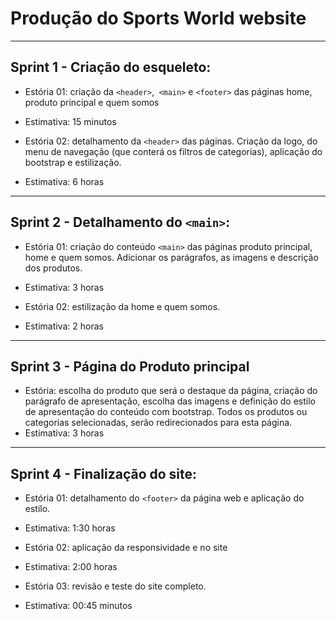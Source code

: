 # Produção do Sports World website

____________________________________________________________________________________________________________________________________________________________________________________________________________

## Sprint 1 - Criação do esqueleto: 

 * Estória 01: criação da `<header>`,` <main>` e `<footer>` das páginas home, produto principal e quem somos

 * Estimativa: 15 minutos

   

 * Estória 02: detalhamento da `<header>` das páginas. Criação da logo, do menu de navegação (que conterá os filtros de categorias), aplicação do bootstrap e estilização.

 * Estimativa: 6 horas

--------------------------

## Sprint 2 - Detalhamento do `<main>`:

* Estória 01: criação do conteúdo `<main>` das páginas produto principal, home e quem somos. Adicionar os parágrafos, as imagens e descrição dos produtos.

* Estimativa: 3 horas

  

* Estória 02: estilização da home e quem somos.

* Estimativa: 2 horas

--------------------------------------------------------------------------------------------------------------------------------------------------------------

## Sprint 3 - Página do Produto principal

* Estória: escolha do produto que será o destaque da página, criação do parágrafo de apresentação, escolha das imagens e definição do estilo de apresentação do conteúdo com bootstrap. Todos os produtos ou categorias selecionadas, serão redirecionados para esta página.
* Estimativa: 3 horas

-------------------------------------

## Sprint  4 - Finalização do site:

* Estória 01: detalhamento do `<footer>` da página web e aplicação do estilo.
* Estimativa: 1:30 horas


* Estória 02: aplicação da responsividade e no site
* Estimativa: 2:00 horas

* Estória 03: revisão e teste do site completo.
* Estimativa: 00:45 minutos

